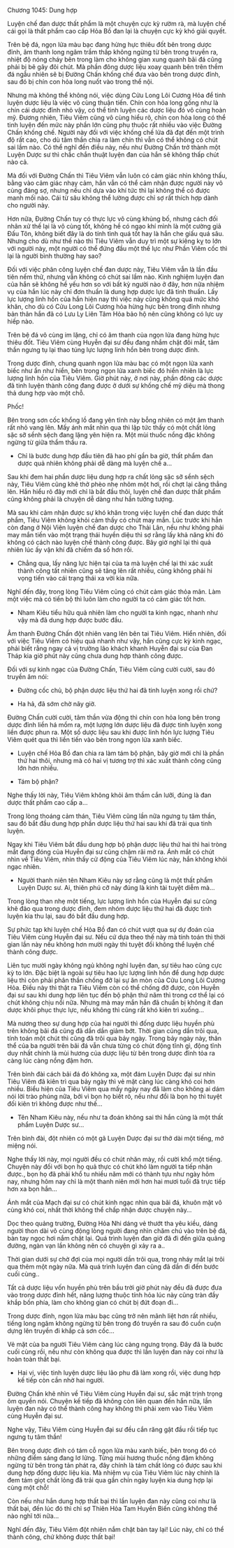 




Chương 1045: Dung hợp




Luyện chế đan dược thất phẩm là một chuyện cực kỳ rườm rà, mà luyện chế cái gọi là thất phẩm cao cấp Hỏa Bồ đan lại là chuyện cực kỳ khó giải quyết.

Trên bệ đá, ngọn lửa màu bạc đang hừng hực thiêu đốt bên trong dược đỉnh, âm thanh long ngâm trầm thấp không ngừng từ bên trong truyền ra, nhiệt độ nóng cháy bên trong làm cho không gian xung quanh bãi đá cũng phải bị bẽ gãy đôi chút. Mà phần đông dược liệu xoay quanh bên trên thềm đá ngẫu nhiên sẽ bị Đường Chấn khống chế đưa vào bên trong dược đỉnh, sau đó bị chín con hỏa long nuốt vào trong thể nội.

Nhưng mà không thể không nói, việc dùng Cửu Long Lôi Cương Hỏa để tinh luyện dược liệu là việc vô cùng thuận tiến. Chín con hỏa long gống như là chín cái dược đỉnh nhỏ vậy, có thể tinh luyện các dược liệu đó vô cùng hoàn mỹ. Đương nhiên, Tiêu Viêm cũng vô cùng hiểu rõ, chín con hỏa long có thể tinh luyện đến mức này phần lớn cũng phụ thuộc rất nhiều vào việc Đường Chấn khống chế. Người này đối với việc khống chế lửa đã đạt đến một trình độ rất cao, cho dù tâm thần chia ra làm chín thì vẫn có thể không có chút sai lầm nào. Có thể nghĩ đến điều này, nếu như Đường Chấn trở thành một Luyện Dược sư thì chắc chắn thuật luyện đan của hắn sẽ không thấp chút nào cả.

Mà đối với Đường Chấn thì Tiêu Viêm vẫn luôn có cảm giác nhìn không thấu, bằng vào cảm giác nhạy cảm, hắn vẫn có thể cảm nhận được người này vô cùng đáng sợ, nhưng nếu chỉ dựa vào khí tức thì lại không thể có được manh mối nào. Cái từ sâu không thể lường được chỉ sợ rất thích hợp dành cho người này.

Hơn nữa, Đường Chấn tuy có thực lực vô cùng khủng bố, nhưng cách đối nhân xử thế lại là vô cùng tốt, không hề có ngạo khí mình là một cường giả Đấu Tôn, không biết đây là do tính tình quá tốt hay là hắn che giấu quá sâu. Nhưng cho dù như thế nào thì Tiêu Viêm vẫn duy trì một sự kiêng kỵ to lớn với người này, một người có thể đứng đầu một thế lực như Phần Viêm cốc thì lại là người bình thường hay sao?

Đối với việc phân công luyện chế đan dược này, Tiêu Viêm vẫn là lần đầu tiên nếm thử, nhưng vẫn không có chút sai lầm nào. Kinh nghiệm luyện đan của hắn sẽ không hề yếu hơn so với bất kỳ người nào ở đây, hơn nữa nhiệm vụ của hắn lúc này chỉ đơn thuần là dung hợp dược lực đã tinh thuần. Lấy lực lượng linh hồn của hắn hiện nay thì việc này cũng không quá mức khó khăn, cho dù có Cửu Long Lôi Cương hỏa hừng hực bên trong đỉnh nhưng bản thân hắn đã có Lưu Ly Liên Tâm Hỏa bảo hộ nên cũng không có lực uy hiếp nào.

Trên bệ đá vô cùng im lặng, chỉ có âm thanh của ngọn lửa đang hừng hực thiêu đốt. Tiêu Viêm cùng Huyễn đại sư đều đang nhắm chặt đôi mắt, tâm thần ngưng tụ lại thao túng lực lượng linh hồn bên trong dược đỉnh.

Trong dược đỉnh, chung quanh ngọn lửa màu bạc có một ngọn lửa xanh biếc như ẩn như hiển, bên trong ngọn lửa xanh biếc đó hiển nhiên là lực lượng linh hồn của Tiêu Viêm. Giờ phút này, ở nơi này, phần đông các dược đã tinh luyện thành công đang được ở dưới sự khống chế mỹ diệu mà thong thả dung hợp vào một chỗ.

Phốc!

Bên trong sơn cốc khổng lồ đang yên tĩnh này bỗng nhiên có một âm thanh rất nhỏ vang lên. Mấy ánh mắt nhìn qua thì lập tức thấy có một chất lỏng sặc sỡ sềnh sệch đang lặng yên hiện ra. Một mùi thuốc nồng đặc không ngừng từ giữa thẩm thấu ra.

- Chỉ là bước dung hợp đầu tiên đã hao phí gần ba giờ, thất phẩm đan dược quả nhiên không phải dễ dàng mà luyện chế a…

Sau khi đem hai phần dược liệu dung hợp ra chất lỏng sặc sỡ sềnh sệch này, Tiêu Viêm cũng khẽ thở phèo nhẹ nhõm một hơi, rồi chợt lại căng thẳng lên. Hắn hiểu rõ đây mới chỉ là bắt đầu thôi, luyện chế đan dược thất phẩm cũng không phải là chuyện dễ dàng như hắn tưởng tượng.

Mà sau khi cảm nhận được sự khó khăn trong việc luyện chế đan dược thất phẩm, Tiêu Viêm không khỏi cảm thấy có chút may mắn. Lúc trước khi hắn còn đang ở Nội Viện luyện chế đan dược cho Thải Lân, nếu như không phải may mắn tiến vào một trạng thái huyền diệu thì sợ rằng lấy khả năng khi đó không có cách nào luyện chế thành công được. Bây giờ nghĩ lại thì quả nhiên lúc ấy vận khí đã chiếm đa số hơn rồi.

- Chẳng qua, lấy năng lực hiện tại của ta mà luyện chế lại thì xác xuất thành công tất nhiên cũng sẽ tăng lên rất nhiều, cũng không phải hi vọng tiến vào cái trạng thái xa vời kia nữa.

Nghĩ đến đây, trong lòng Tiêu Viêm cũng có chút cảm giác thỏa mãn. Làm một việc mà có tiến bộ thì luôn làm cho người ta có cảm giác tốt hơn.

- Nham Kiêu tiểu hữu quả nhiên làm cho người ta kinh ngạc, nhanh như vậy mà đã dung hợp được bước đầu.

Âm thanh Đường Chấn đột nhiên vang lên bên tai Tiêu Viêm. Hiển nhiên, đối với việc Tiêu Viêm có hiệu quả nhanh như vậy, hắn cũng cực kỳ kinh ngạc, phải biết rằng ngay cả vị trưởng lão khách khanh Huyễn đại sư của Đan Tháp kia giờ phút này cũng chưa dung hợp thành công được.

Đối với sự kinh ngạc của Đường Chấn, Tiêu Viêm cũng cười cười, sau đó truyền âm nói:

- Đường cốc chủ, bộ phận dược liệu thứ hai đã tinh luyện xong rồi chứ?

- Ha hả, đã sớm chờ nãy giờ.

Đường Chấn cười cười, tâm thần vừa động thì chín con hỏa long bên trong dược đỉnh liền há mồm ra, một lượng lớn dược liệu đã được tinh luyện xong liền được phun ra. Một số dược liệu sau khi được linh hồn lực lượng Tiêu Viêm quét qua thì liền tiến vào bên trong ngọn lửa xanh biếc.

- Luyện chế Hỏa Bồ đan chia ra làm tám bộ phận, bây giờ mới chỉ là phần thứ hai thôi, nhưng mà có hai vị tương trợ thì xác xuất thành công cũng lớn hơn nhiều.

- Tám bộ phận?

Nghe thấy lời này, Tiêu Viêm không khỏi âm thầm cắn lưỡi, đúng là đan dược thất phẩm cao cấp a…

Trong lòng thoáng cảm thán, Tiêu Viêm cũng lần nữa ngưng tụ tâm thần, sau đó bắt đầu dung hợp phần dược liệu thứ hai sau khi đã trải qua tinh luyện.

Ngay khi Tiêu Viêm bắt đầu dung hợp bộ phận dược liệu thứ hai thì hai tròng mắt đang đóng của Huyễn đại sư cũng chậm rãi mở ra. Ánh mắt có chút nhìn về Tiêu Viêm, nhìn thấy cử động của Tiêu Viêm lúc này, hắn không khỏi ngạc nhiên.

- Người thanh niên tên Nham Kiêu này sợ rằng cũng là một thất phẩm Luyện Dược sư. Ai, thiên phú cỡ này đúng là kinh tài tuyệt diễm mà…

Trong lòng than nhẹ một tiếng, lực lượng linh hồn của Huyễn đại sư cũng khẽ đảo qua trong dược đỉnh, đem nhóm dược liệu thứ hai đã được tinh luyện kia thu lại, sau đó bắt đầu dung hợp.

Sự phức tạp khi luyện chế Hỏa Bồ đan có chút vượt qua sự dự đoán của Tiêu Viêm cùng Huyễn đại sư. Nếu cứ dựa theo thế này mà tính toán thì thời gian lần này nếu không hơn mười ngày thì tuyệt đối không thể luyện chế thành công được.

Liên tục mười ngày không ngủ không nghỉ luyện đan, sự tiêu hao cũng cực kỳ to lớn. Đặc biệt là ngoài sự tiêu hao lực lượng linh hồn để dung hợp dược liệu thì còn phải phân thần chống đỡ lại sự ăn mòn của Cửu Long Lôi Cương Hỏa. Điều này thì thật ra Tiêu Viêm còn có thể chống đỡ được, còn Huyễn đại sư sau khi dung hợp liên tục đến bộ phận thứ năm thì trong cơ thể lại có chút không chịu nổi nữa. Nhưng mà may mắn hắn đã chuẩn bị không ít đan dược khôi phục thực lực, nếu không thì cũng rất khó kiên trì xuống…

Mà nương theo sự dung hợp của hai người thì đống dược liệu huyền phù trên không bãi đá cũng đã dần dần giảm bớt. Thời gian cũng dần trôi qua, tính toán một chút thì cũng đã trôi qua bảy ngày. Trong bảy ngày này, thân thể của ba người trên bãi đá vẫn chưa từng có chút động tĩnh gì, động tĩnh duy nhất chính là mùi hương của dược liệu từ bên trong dược đỉnh tỏa ra càng lúc càng nồng đậm hơn.

Trên bình đài cách bãi đá đó không xa, một đám Luyện Dược đại sư nhìn Tiêu Viêm đã kiên trì qua bảy ngày thì vẻ mặt càng lúc càng khó coi hơn nhiều. Biểu hiện của Tiêu Viêm qua mấy ngày nay đã làm cho không ai dám nói lời trào phúng nữa, bởi vì bọn họ biết rõ, nếu như đổi là bọn họ thì tuyệt đối kiên trì không được như thế…

- Tên Nham Kiêu này, nếu như ta đoán không sai thì hắn cũng là một thất phẩm Luyện Dược sư…

Trên bình đài, đột nhiên có một gã Luyện Dược đại sư thở dài một tiếng, mở miệng nói.

Nghe thấy lời này, mọi người đều có chút nhăn mày, rồi cười khổ một tiếng. Chuyện này đối với bọn họ quả thực có chút khó làm người ta tiếp nhận được., bọn họ đã phải khổ tu nhiều năm mới có thành tựu như ngày hôm nay, nhưng hôm nay chỉ là một thanh niên mới hơn hai mươi tuổi đã trực tiếp hơn xa bọn hắn…

Ánh mắt của Mạch đại sư có chút kinh ngạc nhìn qua bãi đá, khuôn mặt vô cùng khó coi, nhất thời không thể chấp nhận được chuyện này…

Dọc theo quảng trường, Đường Hỏa Nhi dáng vẻ thướt tha yêu kiều, dáng người thon dài vô cùng động lòng người đang nhìn chăm chú vào trên bệ đá, bàn tay ngọc hơi nắm chặt lại. Quá trình luyện đan giờ đã đi đến giữa quãng đường, ngàn vạn lần không nên có chuyện gì xảy ra a..

Thời gian dưới sự chờ đợi của mọi người dần trôi qua, trong nháy mắt lại trôi qua thêm một ngày nữa. Mà quá trình luyện đan cũng đã dần đi đến bước cuối cùng..

Tất cả dược liệu vốn huyền phù trên bầu trời giờ phút này đều đã được đưa vào trong dược đỉnh hết, năng lượng thuộc tính hỏa lúc này cũng tràn đầy khắp bốn phía, làm cho không gian có chút bị đứt đoạn đi…

Trong dược đỉnh, ngọn lửa màu bạc cũng trở nên mãnh liệt hơn rất nhiều, tiếng long ngâm không ngừng từ bên trong đó truyền ra sau đó cuồn cuộn dựng lên truyền đi khắp cả sơn cốc…

Vẻ mặt của ba người Tiêu Viêm càng lúc càng ngưng trọng. Đây đã là bước cuối cùng rồi, nếu như còn không qua được thì lần luyện đan này coi như là hoàn toàn thất bại.

- Hai vị, việc tinh luyện dược liệu lão phu đã làm xong rồi, việc dung hợp kế tiếp còn cần nhờ hai người.

Đường Chấn khẽ nhìn về Tiêu Viêm cùng Huyễn đại sư, sắc mặt trịnh trọng ôm quyền nói. Chuyện kế tiếp đã không còn liên quan đến hắn nữa, lần luyện đan này có thể thành công hay không thì phải xem vào Tiêu Viêm cùng Huyễn đại sư.

Nghe vậy, Tiêu Viêm cùng Huyễn đại sư đều cắn răng gật đầu rồi tiếp tục ngưng tụ tâm thần!

Bên trong dược đỉnh có tám cỗ ngọn lửa màu xanh biếc, bên trong đó có những điểm sáng đang lơ lửng. Từng mùi hương thuốc nồng đậm không ngừng từ bên trong tản phát ra, đây chính là tám chất lỏng có được sau khi dung hợp đống dược liệu kia. Mà nhiệm vụ của Tiêu Viêm lúc này chính là đem tám giọt chất lỏng đã trải qua gần chín ngày luyện kia dung hợp lại cùng một chỗ!

Còn nếu như hắn dung hợp thất bại thì lần luyện đan này cũng coi như là thất bại, đến lúc đó thì chỉ sợ Thiên Hỏa Tam Huyền Biến cũng không thể nào nghĩ tới nữa…

Nghĩ đến đây, Tiêu Viêm đột nhiên nắm chặt bàn tay lại! Lúc này, chỉ có thể thành công, chứ không được thất bại!




